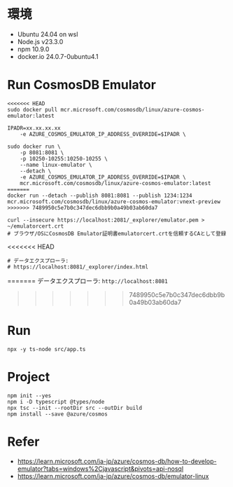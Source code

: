 # 環境


- Ubuntu 24.04 on wsl
- Node.js v23.3.0
- npm 10.9.0
- docker.io 24.0.7-0ubuntu4.1

# Run CosmosDB Emulator
```
<<<<<<< HEAD
sudo docker pull mcr.microsoft.com/cosmosdb/linux/azure-cosmos-emulator:latest

IPADR=xx.xx.xx.xx
    -e AZURE_COSMOS_EMULATOR_IP_ADDRESS_OVERRIDE=$IPADR \

sudo docker run \
    -p 8081:8081 \
    -p 10250-10255:10250-10255 \
    --name linux-emulator \
    --detach \
    -e AZURE_COSMOS_EMULATOR_IP_ADDRESS_OVERRIDE=$IPADR \
    mcr.microsoft.com/cosmosdb/linux/azure-cosmos-emulator:latest
=======
docker run --detach --publish 8081:8081 --publish 1234:1234 mcr.microsoft.com/cosmosdb/linux/azure-cosmos-emulator:vnext-preview
>>>>>>> 7489950c5e7b0c347dec6dbb9b0a49b03ab60da7

curl --insecure https://localhost:2081/_explorer/emulator.pem > ~/emulatorcert.crt
# ブラウザ/OSにCosmosDB Emulator証明書emulatorcert.crtを信頼するCAとして登録
```

<<<<<<< HEAD

```
# データエクスプローラ:
# https://localhost:8081/_explorer/index.html
```
=======
データエクスプローラ: `http://localhost:8081`
>>>>>>> 7489950c5e7b0c347dec6dbb9b0a49b03ab60da7

# Run
```
npx -y ts-node src/app.ts
```

# Project
```shell
npm init --yes
npm i -D typescript @types/node
npx tsc --init --rootDir src --outDir build
npm install --save @azure/cosmos
```


# Refer
- https://learn.microsoft.com/ja-jp/azure/cosmos-db/how-to-develop-emulator?tabs=windows%2Cjavascript&pivots=api-nosql
- https://learn.microsoft.com/ja-jp/azure/cosmos-db/emulator-linux
